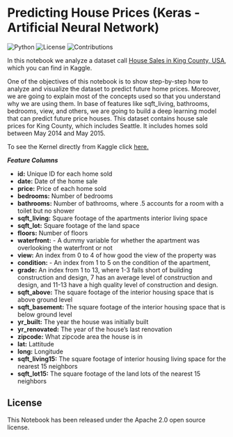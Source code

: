 # Predicting House Prices (Keras - Artificial Neural Network)

![Python](https://img.shields.io/badge/Python-3.7.6-blue) ![License](https://img.shields.io/badge/License-Apache%202.0-orange) ![Contributions](https://img.shields.io/badge/Contributions-Welcome-green)

In this notebook we analyze a dataset call [House Sales in King County, USA]( https://www.kaggle.com/harlfoxem/housesalesprediction), which you can find in Kaggle.

One of the objectives of this notebook is to show step-by-step how to analyze and visualize the dataset to predict future home prices. Moreover, we are going to explain most of the concepts used so that you understand why we are using them. In base of features like sqft_living, bathrooms, bedrooms, view, and others, we are going to build a deep learning model that can predict future price houses.
This dataset contains house sale prices for King County, which includes Seattle. It includes homes sold between May 2014 and May 2015.

To see the Kernel directly from Kaggle click [here.]( https://www.kaggle.com/tomasmantero/predicting-house-prices-keras-ann)

***Feature Columns***

* **id:** Unique ID for each home sold
* **date:** Date of the home sale
* **price:** Price of each home sold
* **bedrooms:** Number of bedrooms
* **bathrooms:** Number of bathrooms, where .5 accounts for a room with a toilet but no shower
* **sqft_living:** Square footage of the apartments interior living space
* **sqft_lot:** Square footage of the land space
* **floors:** Number of floors
* **waterfront:** - A dummy variable for whether the apartment was overlooking the waterfront or not
* **view:** An index from 0 to 4 of how good the view of the property was
* **condition:** - An index from 1 to 5 on the condition of the apartment,
* **grade:** An index from 1 to 13, where 1-3 falls short of building construction and design, 7 has an average level of construction and design, and 11-13 have a high quality level of construction and design.
* **sqft_above:** The square footage of the interior housing space that is above ground level
* **sqft_basement:** The square footage of the interior housing space that is below ground level
* **yr_built:** The year the house was initially built
* **yr_renovated:** The year of the house’s last renovation
* **zipcode:** What zipcode area the house is in
* **lat:** Lattitude
* **long:** Longitude
* **sqft_living15:** The square footage of interior housing living space for the nearest 15 neighbors
* **sqft_lot15:** The square footage of the land lots of the nearest 15 neighbors

## License

This Notebook has been released under the Apache 2.0 open source license.
